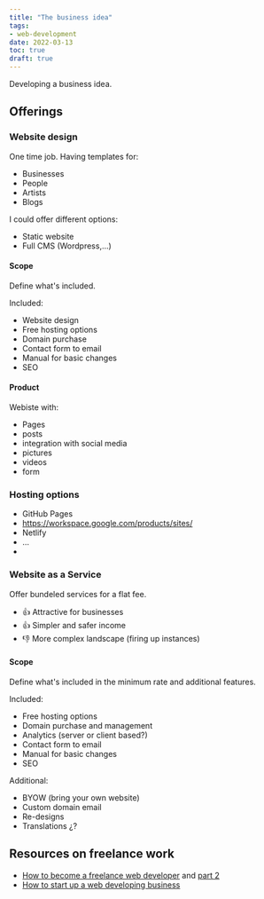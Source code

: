 ```yaml
---
title: "The business idea"
tags:
- web-development
date: 2022-03-13
toc: true
draft: true
---
```


Developing a business idea.

## Offerings

### Website design

One time job. Having templates for:

- Businesses
- People
- Artists
- Blogs

I could offer different options:
- Static website
- Full CMS (Wordpress,...)

#### Scope

Define what's included.

Included:

- Website design
- Free hosting options
- Domain purchase
- Contact form to email
- Manual for basic changes
- SEO

#### Product

Webiste with:

- Pages
- posts
- integration with social media
- pictures
- videos
- form 

### Hosting options

- GitHub Pages
- https://workspace.google.com/products/sites/
- Netlify
- …
- 

### Website as a Service

Offer bundeled services for a flat fee. 

 - 👍 Attractive for businesses
 - 👍 Simpler and safer income
 - 👎 More complex landscape (firing up instances)

#### Scope

Define what's included in the minimum rate and additional features.

Included:

- Free hosting options
- Domain purchase and management
- Analytics (server or client based?)
- Contact form to email
- Manual for basic changes
- SEO

Additional:

- BYOW (bring your own website)
- Custom domain email
- Re-designs
- Translations ¿?


## Resources on freelance work

- [How to become a freelance web developer](https://ryanwaggoner.com/how-to-become-a-freelance-web-developer/) and [part 2](https://ryanwaggoner.com/how-to-be-a-freelance-web-developer-part-2/)
- [How to start up a web developing business](https://www.startupdonut.co.uk/start-up-business-ideas/types-of-business/how-to-start-up-a-web-developing-business)